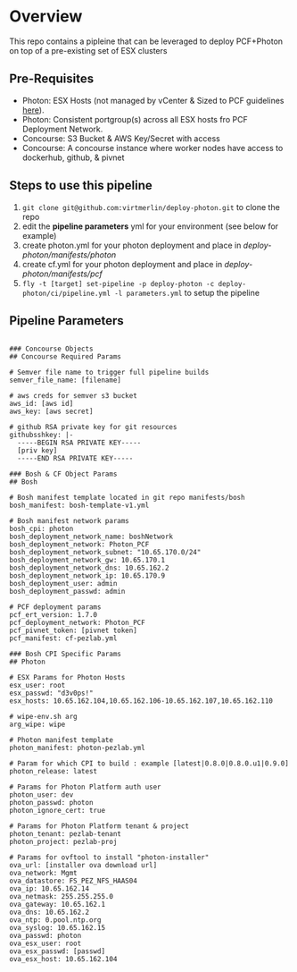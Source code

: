 # Overview

This repo contains a pipleine that can be leveraged to deploy PCF+Photon on top of a pre-existing set of ESX clusters

## Pre-Requisites


* Photon: ESX Hosts (not managed by vCenter & Sized to PCF guidelines [here](http://pcfsizer.cfapps.pez.pivotal.io)).
* Photon: Consistent portgroup(s) across all ESX hosts fro PCF Deployment Network.
* Concourse: S3 Bucket & AWS Key/Secret with access
* Concourse: A concourse instance where worker nodes have access to dockerhub, github, & pivnet

## Steps to use this pipeline

1. `git clone git@github.com:virtmerlin/deploy-photon.git` to clone the repo
2. edit the **pipeline parameters** yml for your environment (see below for example)
3. create photon.yml for your photon deployment and place in *deploy-photon/manifests/photon*
4. create cf.yml for your photon deployment and place in *deploy-photon/manifests/pcf*
5. `fly -t [target] set-pipeline -p deploy-photon -c deploy-photon/ci/pipeline.yml -l parameters.yml` to setup the pipeline



## Pipeline Parameters

``` 

### Concourse Objects
## Concourse Required Params

# Semver file name to trigger full pipeline builds
semver_file_name: [filename]

# aws creds for semver s3 bucket
aws_id: [aws id]
aws_key: [aws secret] 

# github RSA private key for git resources
githubsshkey: |-
  -----BEGIN RSA PRIVATE KEY-----
  [priv key]
  -----END RSA PRIVATE KEY-----

### Bosh & CF Object Params
## Bosh

# Bosh manifest template located in git repo manifests/bosh
bosh_manifest: bosh-template-v1.yml

# Bosh manifest network params
bosh_cpi: photon
bosh_deployment_network_name: boshNetwork
bosh_deployment_network: Photon_PCF
bosh_deployment_network_subnet: "10.65.170.0/24"
bosh_deployment_network_gw: 10.65.170.1
bosh_deployment_network_dns: 10.65.162.2
bosh_deployment_network_ip: 10.65.170.9
bosh_deployment_user: admin
bosh_deployment_passwd: admin

# PCF deployment params
pcf_ert_version: 1.7.0
pcf_deployment_network: Photon_PCF
pcf_pivnet_token: [pivnet token]
pcf_manifest: cf-pezlab.yml

### Bosh CPI Specific Params
## Photon

# ESX Params for Photon Hosts
esx_user: root
esx_passwd: "d3v0ps!"
esx_hosts: 10.65.162.104,10.65.162.106-10.65.162.107,10.65.162.110

# wipe-env.sh arg
arg_wipe: wipe

# Photon manifest template
photon_manifest: photon-pezlab.yml

# Param for which CPI to build : example [latest|0.8.0|0.8.0.u1|0.9.0]
photon_release: latest

# Params for Photon Platform auth user
photon_user: dev
photon_passwd: photon
photon_ignore_cert: true

# Params for Photon Platform tenant & project
photon_tenant: pezlab-tenant
photon_project: pezlab-proj

# Params for ovftool to install "photon-installer"
ova_url: [installer ova download url]
ova_network: Mgmt
ova_datastore: FS_PEZ_NFS_HAAS04
ova_ip: 10.65.162.14
ova_netmask: 255.255.255.0
ova_gateway: 10.65.162.1
ova_dns: 10.65.162.2
ova_ntp: 0.pool.ntp.org
ova_syslog: 10.65.162.15
ova_passwd: photon
ova_esx_user: root
ova_esx_passwd: [passwd]
ova_esx_host: 10.65.162.104
```

